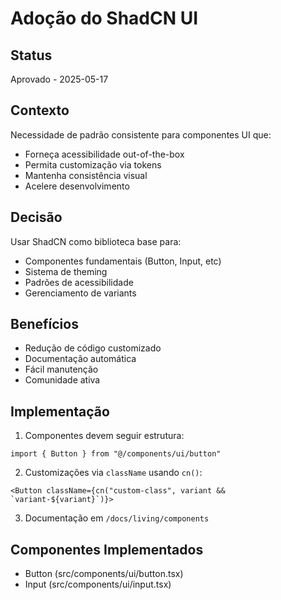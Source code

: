 # Adoção do ShadCN UI

## Status
Aprovado - 2025-05-17

## Contexto
Necessidade de padrão consistente para componentes UI que:
- Forneça acessibilidade out-of-the-box
- Permita customização via tokens
- Mantenha consistência visual
- Acelere desenvolvimento

## Decisão
Usar ShadCN como biblioteca base para:
- Componentes fundamentais (Button, Input, etc)
- Sistema de theming
- Padrões de acessibilidade
- Gerenciamento de variants

## Benefícios
- Redução de código customizado
- Documentação automática
- Fácil manutenção
- Comunidade ativa

## Implementação
1. Componentes devem seguir estrutura:
```tsx
import { Button } from "@/components/ui/button"
```

2. Customizações via `className` usando `cn()`:
```tsx
<Button className={cn("custom-class", variant && `variant-${variant}`)}>
```

3. Documentação em `/docs/living/components`

## Componentes Implementados
- Button (src/components/ui/button.tsx)
- Input (src/components/ui/input.tsx)
